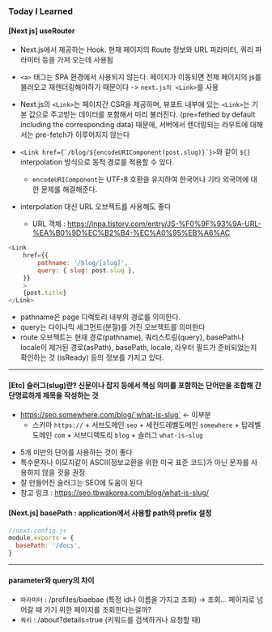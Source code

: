 ### Today I Learned

#### [Next js] useRouter
* Next.js에서 제공하는 Hook. 현재 페이지의 Route 정보와 URL 파라미터, 쿼리 파라미터 등을 가져 오는데 사용됨

* `<a>` 태그는 SPA 환경에서 사용되지 않는다. 페이지가 이동되면 전체 페이지의 js를 불러오고 재렌더링해야하기 때문이다 -> `next.js의 <Link>`를 사용 

* Next.js의 `<Link>`는 페이지간 CSR을 제공하며, 뷰포트 내부에 있는 `<Link>`는 기본 값으로 주고받는 데이터를 포함해서 미리 불러진다. (pre=fethed by default including the corresponding data) 때문에, 서버에서 렌더링되는 라우트에 대해서는 pre-fetch가 이루어지지 않는다

* ```<Link href={`/blog/${encodeURIComponent(post.slug)}`}>```와 같이 `${}` interpolation 방식으로 동적 경로를 적용할 수 있다.

    * `encodeURIComponent`는 UTF-8 호환을 유지하여 한국어나 기타 외국어에 대한 문제를 해결해준다.

* interpolation 대신 URL 오브젝트를 사용해도 좋다
    * URL 객체 : https://inpa.tistory.com/entry/JS-%F0%9F%93%9A-URL-%EA%B0%9D%EC%B2%B4-%EC%A0%95%EB%A6%AC

```javascript
<Link
    href={{
        pathname: '/blog/[slug]',
        query: { slug: post.slug },
    }}
    >
    {post.title}
</Link>
```

* pathname은 page 디렉토리 내부의 경로를 의미한다.
* query는 다이나믹 세그먼트(분절)를 가진 오브젝트를 의미한다
* route 오브젝트는 현재 경로(pathname), 쿼리스트링(query), basePath나 locale이 제거된 경로(asPath), basePath, locale, 라우터 필드가 준비되었는지 확인하는 것 (isReady) 등의 정보를 가지고 있다.

---

#### [Etc] 슬러그(slug)란? 신문이나 잡지 등에서 핵심 의미를 포함하는 단어만을 조합해 간단명료하게 제목을 작성하는 것
* https://seo.somewhere.com/blog/`what-is-slug` <- 이부분
    * 스키마 `https://` + 서브도메인 `seo` + 세컨드레벨도메인 `somewhere` + 탑레벨도메인 `com` + 서브디렉토리 `blog` + 슬러그 `what-is-slug`
- 5개 미만의 단어를 사용하는 것이 좋다
- 특수문자나 이모지같이 ASCII(정보교환을 위한 미국 표준 코드)가 아닌 문자를 사용하지 않을 것을 권장
- 잘 만들어진 슬러그는 SEO에 도움이 된다
- 참고 링크 : https://seo.tbwakorea.com/blog/what-is-slug/



#### [Next.js] basePath : application에서 사용할 path의 prefix 설정
```javascript
//next.config.js
module.exports = {
  basePath: '/docs',
}
```
---

#### parameter와 query의 차이
* `파라미터` : /profiles/baebae (특정 id나 이름을 가지고 조회)
-> 조회... 페이지로 넘어갈 때 가기 위한 페이지를 조회한다는걸까?
* `쿼리` : /about?details=true (키워드를 검색하거나 요청할 때)
